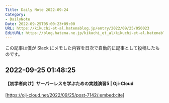 ```yaml
---
Title: Daily Note 2022-09-24
Category:
- DailyNote
Date: 2022-09-25T05:00:23+09:00
URL: https://kikuchi-et-al.hatenablog.jp/entry/2022/09/25/050023
EditURL: https://blog.hatena.ne.jp/kikuchi_et_al/kikuchi-et-al.hatenablog.jp/atom/entry/4207112889921432805
---
```


この記事は僕が Slack にメモした内容を日次で自動的に記事として投稿したものです。

## 2022-09-25 01:48:25


#### 【初学者向け】サーバーレスを学ぶための実践演習5 | Oji-Cloud


[https://oji-cloud.net/2022/09/25/post-7142/:embed:cite]



